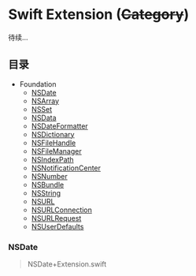 # Swift Extension (~~Category~~)
待续...
## 目录
* Foundation
  * [NSDate](#date)
  * [NSArray](#date)
  * [NSSet](#date)
  * [NSData](#date)
  * [NSDateFormatter](#date)
  * [NSDictionary](#date)
  * [NSFileHandle](#date)
  * [NSFileManager](#date)
  * [NSIndexPath](#date)
  * [NSNotificationCenter](#date)
  * [NSNumber](#date)
  * [NSBundle](#date)
  * [NSString](#date)
  * [NSURL](#date)
  * [NSURLConnection](#date)
  * [NSURLRequest](#date)
  * [NSUserDefaults](#date)
  

### <a id="date"></a>NSDate
> NSDate+Extension.swift
